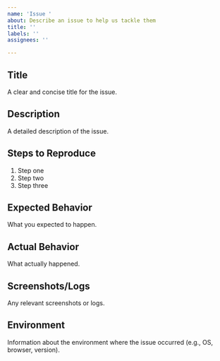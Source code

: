 ```yaml
---
name: 'Issue '
about: Describe an issue to help us tackle them
title: ''
labels: ''
assignees: ''

---
```


## Title

A clear and concise title for the issue.

## Description

A detailed description of the issue.

## Steps to Reproduce

1. Step one
2. Step two
3. Step three

## Expected Behavior

What you expected to happen.

## Actual Behavior

What actually happened.

## Screenshots/Logs

Any relevant screenshots or logs.

## Environment

Information about the environment where the issue occurred (e.g., OS, browser, version).
